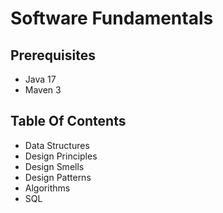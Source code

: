# Software Fundamentals

## Prerequisites

- Java 17
- Maven 3

## Table Of Contents

- Data Structures
- Design Principles
- Design Smells
- Design Patterns
- Algorithms
- SQL
